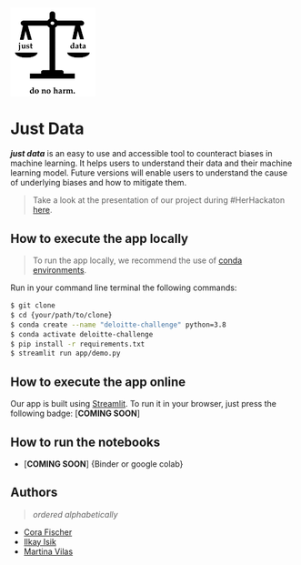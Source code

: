 
<img align="center" src="app/deloitte_pitch_logo_square_blackV2.png" alt="black_logo" width="150" />


# Just Data
___just data___ is an easy to use and accessible tool to counteract biases in machine learning. It helps users to understand their data and their machine learning model. Future versions will enable users to understand the cause of underlying biases and how to mitigate them.

> Take a look at the presentation of our project during #HerHackaton [here](https://docs.google.com/presentation/d/19n3YCCHYo_L5I6NWru_N_1UXOiQzOQu_ntFsj3xzPuE/edit#slide=id.ge12f623f95_0_45).

## How to execute the app locally
> To run the app locally, we recommend the use of [conda environments]().

Run in your command line terminal the following commands:

```bash
$ git clone 
$ cd {your/path/to/clone}
$ conda create --name "deloitte-challenge" python=3.8
$ conda activate deloitte-challenge
$ pip install -r requirements.txt
$ streamlit run app/demo.py
```

## How to execute the app online
Our app is built using [Streamlit](https://streamlit.io/). To run it in your browser, just press the following badge: [__COMING SOON__]


## How to run the notebooks
- [__COMING SOON__] {Binder or google colab}


## Authors
> _ordered alphabetically_
- [Cora Fischer](https://github.com/corafischer)
- [Ilkay Isik](https://github.com/ilkayisik)
- [Martina Vilas](https://github.com/martinagvilas)
